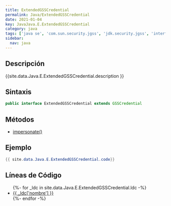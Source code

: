 ```yaml
---
title: ExtendedGSSCredential
permalink: Java/ExtendedGSSCredential
date: 2021-01-04
key: JavaJava.E.ExtendedGSSCredential
category: java
tags: ['java se', 'com.sun.security.jgss', 'jdk.security.jgss', 'interface java', 'Java 1.8']
sidebar: 
  nav: java
---
```


## Descripción
{{site.data.Java.E.ExtendedGSSCredential.description }}

## Sintaxis
~~~java
public interface ExtendedGSSCredential extends GSSCredential
~~~

## Métodos
* [impersonate()](/Java/ExtendedGSSCredential/impersonate)

## Ejemplo
~~~java
{{ site.data.Java.E.ExtendedGSSCredential.code}}
~~~

## Líneas de Código
<ul>
{%- for _ldc in site.data.Java.E.ExtendedGSSCredential.ldc -%}
   <li>
       <a href="{{_ldc['url'] }}">{{ _ldc['nombre'] }}</a>
   </li>
{%- endfor -%}
</ul>
